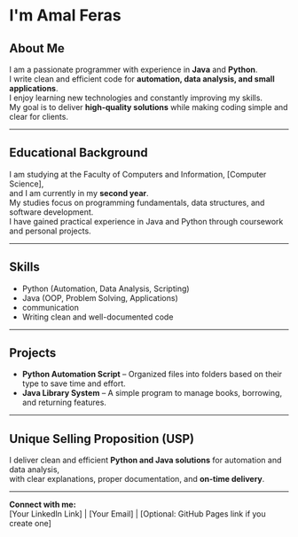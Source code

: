# I'm Amal Feras  

## About Me  
I am a passionate programmer with experience in **Java** and **Python**.  
I write clean and efficient code for **automation, data analysis, and small applications**.  
I enjoy learning new technologies and constantly improving my skills.  
My goal is to deliver **high-quality solutions** while making coding simple and clear for clients.  

---

## Educational Background  
I am studying at the Faculty of Computers and Information, [Computer Science],  
and I am currently in my **second year**.  
My studies focus on programming fundamentals, data structures, and software development.  
I have gained practical experience in Java and Python through coursework and personal projects.  

---

##  Skills  
- Python (Automation, Data Analysis, Scripting)  
- Java (OOP, Problem Solving, Applications)  
- communication  
- Writing clean and well-documented code  

---

##  Projects  
- **Python Automation Script** – Organized files into folders based on their type to save time and effort.  
- **Java Library System** – A simple program to manage books, borrowing, and returning features.  

---

##  Unique Selling Proposition (USP)  
I deliver clean and efficient **Python and Java solutions** for automation and data analysis,  
with clear explanations, proper documentation, and **on-time delivery**.  

---

 **Connect with me:**  
[Your LinkedIn Link] | [Your Email] | [Optional: GitHub Pages link if you create one]  
